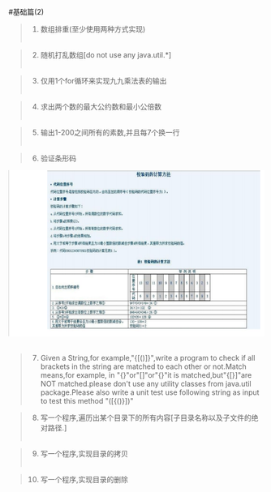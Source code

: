 #基础篇(2)
>1. 数组排重(至少使用两种方式实现)<br><br>

>2. 随机打乱数组[do not use any java.util.*] <br><br>

>3. 仅用1个for循环来实现九九乘法表的输出<br><br>

>4. 求出两个数的最大公约数和最小公倍数<br><br>

>5. 输出1-200之间所有的素数,并且每7个换一行<br><br>

>6. 验证条形码
>>
![alt text](imgs/条形码.png)<br><br>

>7. Given a String,for example,"{[()]}",write a program to check if all brackets
      in the string are matched to each other or not.Match means,for example,
      in "{}"or"[]"or"{[]()}"it is matched,but"{[}]"are NOT matched.please don't use
      any utility classes from java.util package.Please also write a unit test use
      following string as input to test this method "([{()}])"

>8. 写一个程序,遍历出某个目录下的所有内容[子目录名称以及子文件的绝对路径.]<br><br>

>9. 写一个程序,实现目录的拷贝<br><br>

>10. 写一个程序,实现目录的删除